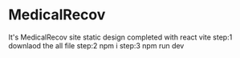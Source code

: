 # MedicalRecov
It's MedicalRecov site  static design completed with react vite
step:1 downlaod the all file 
step:2 npm i
step:3 npm run dev
